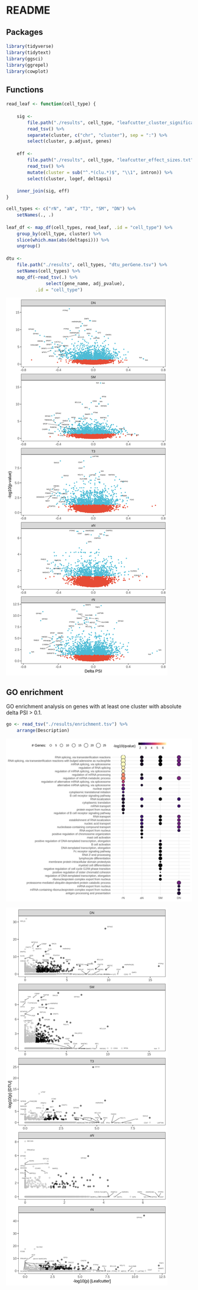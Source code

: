 README
================

## Packages

``` r
library(tidyverse)
library(tidytext)
library(ggsci)
library(ggrepel)
library(cowplot)
```

## Functions

``` r
read_leaf <- function(cell_type) {
    
    sig <- 
        file.path("./results", cell_type, "leafcutter_cluster_significance.txt") %>%
        read_tsv() %>%
        separate(cluster, c("chr", "cluster"), sep = ":") %>%
        select(cluster, p.adjust, genes)

    eff <- 
        file.path("./results", cell_type, "leafcutter_effect_sizes.txt") %>%
        read_tsv() %>%
        mutate(cluster = sub("^.*(clu.*)$", "\\1", intron)) %>%
        select(cluster, logef, deltapsi)

    inner_join(sig, eff)
}
```

``` r
cell_types <- c("rN", "aN", "T3", "SM", "DN") %>%
    setNames(., .)

leaf_df <- map_df(cell_types, read_leaf, .id = "cell_type") %>%
    group_by(cell_type, cluster) %>%
    slice(which.max(abs(deltapsi))) %>%
    ungroup()

dtu <- 
    file.path("./results", cell_types, "dtu_perGene.tsv") %>%
    setNames(cell_types) %>%
    map_df(~read_tsv(.) %>%
               select(gene_name, adj_pvalue),
           .id = "cell_type")
```

![](README_files/figure-gfm/unnamed-chunk-4-1.png)<!-- -->

## GO enrichment

GO enrichment analysis on genes with at least one cluster with absolute
delta PSI &gt; 0.1.

``` r
go <- read_tsv("./results/enrichment.tsv") %>%
    arrange(Description)
```

![](README_files/figure-gfm/unnamed-chunk-6-1.png)<!-- -->

![](README_files/figure-gfm/unnamed-chunk-7-1.png)<!-- -->
